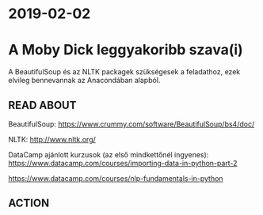 # 2019-02-02
# A Moby Dick leggyakoribb szava(i)
A BeautifulSoup és az NLTK packagek szükségesek a feladathoz, ezek elvileg bennevannak az Anacondában alapból.

## READ ABOUT
BeautifulSoup:
https://www.crummy.com/software/BeautifulSoup/bs4/doc/

NLTK:
http://www.nltk.org/

DataCamp ajánlott kurzusok (az első mindkettőnél ingyenes):
https://www.datacamp.com/courses/importing-data-in-python-part-2

https://www.datacamp.com/courses/nlp-fundamentals-in-python

## ACTION

